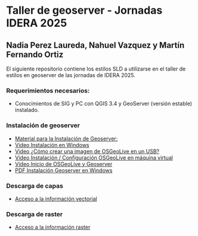 # Taller de geoserver - Jornadas IDERA 2025
## Nadia Perez Laureda, Nahuel Vazquez y Martín Fernando Ortiz

El siguiente repositorio contiene los estilos SLD a utilizarse en el taller de estilos en geoserver de las jornadas de IDERA 2025.



### Requerimientos necesarios:
* Conocimientos de SIG y PC con QGIS 3.4 y GeoServer (versión estable) instalado.

### Instalación de geoserver
* [Material para la Instalación de Geoserver:](https://drive.google.com/file/d/1QW9CTQxk8G6dQ9Prgpin1WJLFERUnjrj/view?usp=sharing)
* [Video Instalación en Windows](https://www.youtube.com/watch?v=FFDnaOKPniM)
* [Video ¿Cómo crear una imagen de OSGeoLive en un USB?](https://youtu.be/XPHvz84tao4)
* [Video Instalación / Configuración OSGeoLive en máquina virtual](https://www.youtube.com/watch?v=1LFuuLXX0Jk)
* [Video Inicio de OSGeoLive y Geoserver](https://youtu.be/WKR0BBTQrf8)
* [PDF Instalación Geoserver en Windows](https://drive.google.com/file/d/1QW9CTQxk8G6dQ9Prgpin1WJLFERUnjrj/view?usp=sharing)


### Descarga de capas
* [Acceso a la información vectorial](https://drive.google.com/drive/folders/1guLfYRQ5gGLAaBqdcYtZwlZxIa7J3IE5?usp=sharing)
### Descarga de raster
* [Acceso a la información raster](https://drive.google.com/drive/folders/1K-SrdiZXiRw3hbqLdlHQp6ZovjExeq-y?usp=drive_link)



